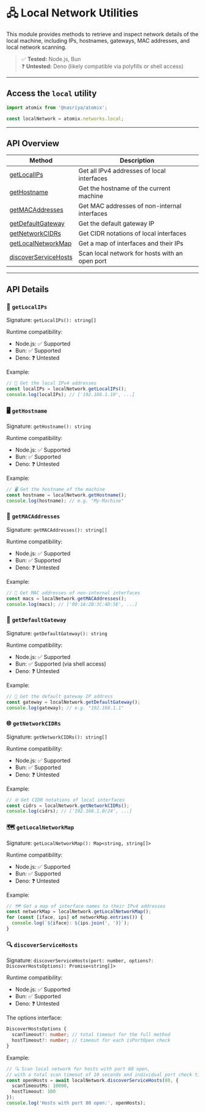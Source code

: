 # 🖧 Local Network Utilities

This module provides methods to retrieve and inspect network details of the local machine, including IPs, hostnames, gateways, MAC addresses, and local network scanning.

> ✅ **Tested:** Node.js, Bun  
> ❓ **Untested:** Deno (likely compatible via polyfills or shell access)
---

## Access the `local` utility

```ts
import atomix from '@nasriya/atomix';

const localNetwork = atomix.networks.local;
```
---

## API Overview

| Method                                         | Description                                    |
| ---------------------------------------------- | ---------------------------------------------- |
| [getLocalIPs](#-getlocalips)                   | Get all IPv4 addresses of local interfaces     |
| [getHostname](#-gethostname)                   | Get the hostname of the current machine        |
| [getMACAddresses](#-getmacaddresses)           | Get MAC addresses of non-internal interfaces   |
| [getDefaultGateway](#-getdefaultgateway)       | Get the default gateway IP                     |
| [getNetworkCIDRs](#-getnetworkcidrs)           | Get CIDR notations of local interfaces         |
| [getLocalNetworkMap](#-getlocalnetworkmap)     | Get a map of interfaces and their IPs          |
| [discoverServiceHosts](#-discoverservicehosts) | Scan local network for hosts with an open port |

---
## API Details

### 📡 `getLocalIPs`
Signature: `getLocalIPs(): string[]`

Runtime compatibility:
- Node.js: ✅ Supported
- Bun: ✅ Supported
- Deno: ❓ Untested

Example:

```ts
// 🔎 Get the local IPv4 addresses
const localIPs = localNetwork.getLocalIPs();
console.log(localIPs); // ['192.168.1.10', ...]
```

### 🖥️ `getHostname`
Signature: `getHostname(): string`

Runtime compatibility:
- Node.js: ✅ Supported
- Bun: ✅ Supported
- Deno: ❓ Untested

Example:

```ts
// 🖥️ Get the hostname of the machine
const hostname = localNetwork.getHostname();
console.log(hostname); // e.g. "My-Machine"
```

### 🔗 `getMACAddresses`
Signature: `getMACAddresses(): string[]`

Runtime compatibility:
- Node.js: ✅ Supported
- Bun: ✅ Supported
- Deno: ❓ Untested

Example:

```ts
// 🔗 Get MAC addresses of non-internal interfaces
const macs = localNetwork.getMACAddresses();
console.log(macs); // ['00:1A:2B:3C:4D:5E', ...]
```

### 🚪 `getDefaultGateway`
Signature: `getDefaultGateway(): string`

Runtime compatibility:
- Node.js: ✅ Supported
- Bun: ✅ Supported (via shell access)
- Deno: ❓ Untested

Example:
```ts
// 🚪 Get the default gateway IP address
const gateway = localNetwork.getDefaultGateway();
console.log(gateway); // e.g. "192.168.1.1"
```

### 🌐 `getNetworkCIDRs`
Signature: `getNetworkCIDRs(): string[]`

Runtime compatibility:
- Node.js: ✅ Supported
- Bun: ✅ Supported
- Deno: ❓ Untested

Example:
```ts
// 🌐 Get CIDR notations of local interfaces
const cidrs = localNetwork.getNetworkCIDRs();
console.log(cidrs); // ['192.168.1.0/24', ...]
```

### 🗺️ `getLocalNetworkMap`
Signature: `getLocalNetworkMap(): Map<string, string[]>`

Runtime compatibility:
- Node.js: ✅ Supported
- Bun: ✅ Supported
- Deno: ❓ Untested

Example:
```ts
// 🗺️ Get a map of interface names to their IPv4 addresses
const networkMap = localNetwork.getLocalNetworkMap();
for (const [iface, ips] of networkMap.entries()) {
  console.log(`${iface}: ${ips.join(', ')}`);
}
```

### 🔍 `discoverServiceHosts`
Signature: `discoverServiceHosts(port: number, options?: DiscoverHostsOptions): Promise<string[]>`

Runtime compatibility:
- Node.js: ✅ Supported
- Bun: ✅ Supported
- Deno: ❓ Untested

The options interface:
```ts
DiscoverHostsOptions {
  scanTimeout?: number; // total timeout for the full method
  hostTimeout?: number; // timeout for each isPortOpen check
}
```

Example:

```ts
// 🔍 Scan local network for hosts with port 80 open,
// with a total scan timeout of 10 seconds and individual port check timeout of 100ms
const openHosts = await localNetwork.discoverServiceHosts(80, {
  scanTimeoutMs: 10000,
  hostTimeout: 100
});
console.log('Hosts with port 80 open:', openHosts);
```
